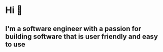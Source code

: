 <h1>Hi 👋</h1>
<h2>I'm a software engineer with a passion for building software that is user friendly and easy to use</h2>
